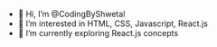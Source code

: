 - 👋 Hi, I’m @CodingByShwetal
- 👀 I’m interested in HTML, CSS, Javascript, React.js
- 🌱 I’m currently exploring React.js concepts

<!---
CodingByShwetal/CodingByShwetal is a ✨ special ✨ repository because its `README.md` (this file) appears on your GitHub profile.
You can click the Preview link to take a look at your changes.
--->

